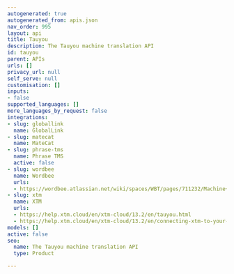 ```yaml
---
autogenerated: true
autogenerated_from: apis.json
nav_order: 995
layout: api
title: Tauyou
description: The Tauyou machine translation API
id: tauyou
parent: APIs
urls: []
privacy_url: null
self_serve: null
customisation: []
inputs:
- false
supported_languages: []
more_languages_by_request: false
integrations:
- slug: globallink
  name: GlobalLink
- slug: matecat
  name: MateCat
- slug: phrase-tms
  name: Phrase TMS
  active: false
- slug: wordbee
  name: Wordbee
  urls:
  - https://wordbee.atlassian.net/wiki/spaces/WBT/pages/711232/Machine+Translation+Settings
- slug: xtm
  name: XTM
  urls:
  - https://help.xtm.cloud/en/xtm-cloud/13.2/en/tauyou.html
  - https://help.xtm.cloud/en/xtm-cloud/13.2/en/connecting-xtm-to-your-tauyou-mt-engine.html
models: []
active: false
seo:
  name: The Tauyou machine translation API
  type: Product

---
```


